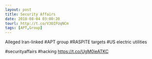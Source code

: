 ```yaml
---
layout: post
title: Security Affairs
date: 2018-08-04 03:00:20
tourl: http://t.co/V3OIFUqNCm
tags: [APT,Group]
---
```

Alleged Iran-linked #APT group #RASPITE targets #US electric utilities

#securityaffairs #hacking https://t.co/UgM0ieATKC